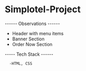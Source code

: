 # Simplotel-Project
------ Observations ------
  - Header with menu items
  - Banner Section
  - Order Now Section
	 
----- Tech Stack ------

      -HTML, CSS
